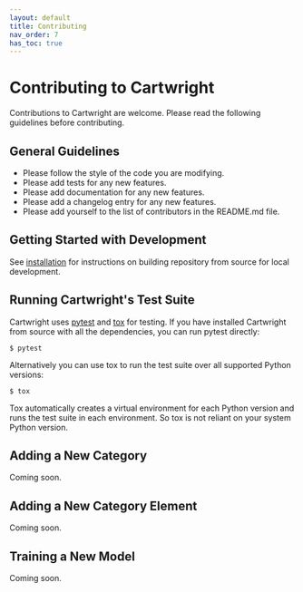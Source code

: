 ```yaml
---
layout: default
title: Contributing
nav_order: 7
has_toc: true
---
```

# Contributing to Cartwright
Contributions to Cartwright are welcome. Please read the following guidelines before contributing.

## General Guidelines
* Please follow the style of the code you are modifying.
* Please add tests for any new features.
* Please add documentation for any new features.
* Please add a changelog entry for any new features.
* Please add yourself to the list of contributors in the README.md file.


## Getting Started with Development
See [installation](./installation) for instructions on building repository from source for local development.


## Running Cartwright's Test Suite
Cartwright uses [pytest](https://docs.pytest.org/en/latest/) and [tox](https://tox.readthedocs.io/en/latest/) for testing. If you have installed Cartwright from source with all the dependencies, you can run pytest directly:

    $ pytest

Alternatively you can use tox to run the test suite over all supported Python versions:

    $ tox

Tox automatically creates a virtual environment for each Python version and runs the test suite in each environment. So tox is not reliant on your system Python version.



## Adding a New Category
Coming soon.

## Adding a New Category Element
Coming soon.

## Training a New Model
Coming soon.
